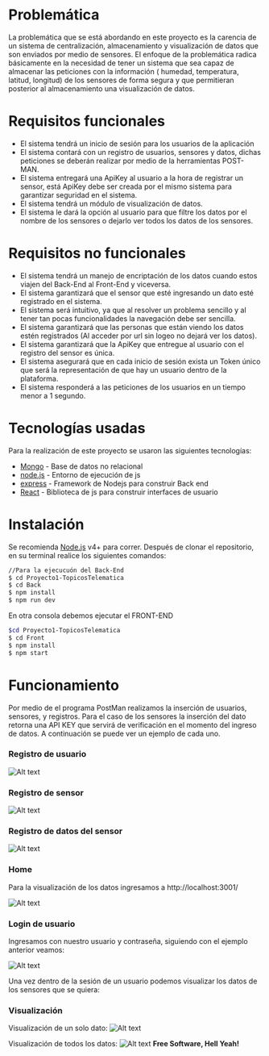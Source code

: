 # Problemática
La problemática que se está abordando en este proyecto es la carencia de un sistema de centralización, almacenamiento y visualización de datos que son enviados por medio de sensores. El enfoque de la problemática radica básicamente en la necesidad de tener un sistema que sea capaz de almacenar las peticiones con la información ( humedad, temperatura, latitud, longitud)  de los sensores de forma segura y que permitieran posterior al almacenamiento una visualización de datos.

# Requisitos funcionales
* El sistema tendrá un inicio de sesión para los usuarios de la aplicación 
* El sistema contará con un registro de usuarios, sensores y datos, dichas peticiones se deberán realizar por medio de la herramientas POST-MAN.
* El sistema entregará una ApiKey al usuario a la hora de registrar un sensor, está ApiKey debe ser creada por el mismo sistema para garantizar seguridad en el sistema.
* El sistema tendrá un módulo de visualización de datos.
* El sistema le dará la opción al usuario para que filtre los datos por el nombre de los sensores o dejarlo ver todos los datos de los sensores.
# Requisitos no funcionales
* El sistema tendrá un manejo de encriptación de los datos cuando estos viajen del Back-End al Front-End y viceversa.
* El sistema garantizará que el sensor que esté ingresando un dato esté registrado en el sistema.
* El sistema será intuitivo, ya que al resolver un problema sencillo y al tener tan pocas funcionalidades la navegación debe ser sencilla.
* El sistema garantizará que las personas que están viendo los datos estén registrados (Al acceder por url sin logeo no dejará ver los datos).
* El sistema garantizará que la ApiKey que entregue al usuario con el registro del sensor es única.
* El sistema asegurará que en cada inicio de sesión exista un Token único que será la representación de que hay un usuario dentro de la plataforma.
* El sistema responderá a las peticiones de los usuarios en un tiempo menor a 1 segundo.

# Tecnologías usadas
Para la realización de este proyecto se usaron las siguientes tecnologías:
* [Mongo] - Base de datos no relacional
* [node.js] - Entorno de ejecución de js
* [express] - Framework de Nodejs para construir Back end
* [React] - Biblioteca de js para construir interfaces de usuario

# Instalación
Se recomienda [Node.js](https://nodejs.org/) v4+ para correr.
Después de clonar el repositorio, en su terminal realice los siguientes comandos:
```sh
//Para la ejecucuón del Back-End
$ cd Proyecto1-TopicosTelematica
$ cd Back
$ npm install 
$ npm run dev 
```
En  otra consola debemos ejecutar el FRONT-END
```sh
$cd Proyecto1-TopicosTelematica
$ cd Front
$ npm install 
$ npm start
```
# Funcionamiento
Por medio de el programa PostMan realizamos la inserción de usuarios, sensores, y registros. Para el caso de los sensores la inserción del dato retorna una API KEY que servirá de verificación en el momento del ingreso de datos. A continuación se puede ver un ejemplo de cada uno.

### Registro de usuario

![Alt text](README_Images/IngresoUsuario.PNG)

### Registro de sensor

![Alt text](README_Images/IngresoSensor.PNG)

### Registro de datos del sensor

![Alt text](README_Images/IngresoRegistro.PNG)

### Home

Para la visualización de los datos ingresamos a http://localhost:3001/  

![Alt text](README_Images/Home.PNG)

### Login de usuario

Ingresamos con nuestro usuario y contraseña, siguiendo con el ejemplo anterior veamos:

![Alt text](README_Images/Login.PNG)

Una vez dentro de la sesión de un usuario podemos visualizar los datos de los sensores que se quiera:

### Visualización

Visualización de un solo dato:
![Alt text](README_Images/visualizacion.PNG)

Visualización de todos los datos:
![Alt text](README_Images/Muestra3.PNG)
**Free Software, Hell Yeah!**

[//]: # (These are reference links used in the body of this note and get stripped out when the markdown processor does its job. There is no need to format nicely because it shouldn't be seen. Thanks SO - http://stackoverflow.com/questions/4823468/store-comments-in-markdown-syntax)
   [dill]: <https://github.com/joemccann/dillinger>
   [john gruber]: <http://daringfireball.net>
   [df1]: <http://daringfireball.net/projects/markdown/>
   [markdown-it]: <https://github.com/markdown-it/markdown-it>
   [node.js]: <http://nodejs.org>
   [jQuery]: <http://jquery.com>
   [express]: <http://expressjs.com>
[Mongo]: <https://www.mongodb.com/es>
[React]: <https://es.reactjs.org/>
  

